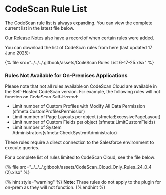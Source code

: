 # CodeScan Rule List

The CodeScan rule list is always expanding. You can view the complete current list in the latest file below.

Our [Release Notes](../../../release-notes/release-notes/codescan-release-notes/) also have a record of when certain rules were added.

You can download the list of CodeScan rules from here (last updated 17 June 2025):&#x20;

{% file src="../../../.gitbook/assets/CodeScan Rules List 6-17-25.xlsx" %}

### Rules Not Available for On-Premises Applications

Please note that not all rules available on CodeScan Cloud are available in the Self-Hosted CodeScan version. For example, the following rules will not function on CodeScan Self-Hosted:

* Limit number of Custom Profiles with Modify All Data Permission (sfmeta:CustomProfilesPermission)
* Limit number of Page Layouts per object (sfmeta:ExcessivePageLayout)
* Limit number of Custom Fields per object (sfmeta:LimitCustomFields)
* Limit number of System Administrators(sfmeta:CheckSystemAdministrator)

These rules require a direct connection to the Salesforce environment to execute queries.

For a complete list of rules limited to CodeScan Cloud, see the file below:

{% file src="../../../.gitbook/assets/CodeScan_Cloud_Only_Rules_24_0_4 (2).xlsx" %}

{% hint style="warning" %}
**Note:** These rules do not apply to the plugin for on-prem as they will not function.
{% endhint %}
